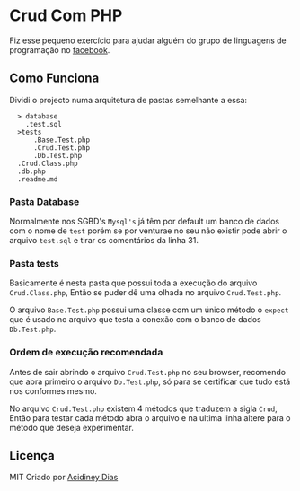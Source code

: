 # Crud Com PHP

Fiz esse pequeno exercício para ajudar alguém do grupo de linguagens de programação no [facebook](https://www.facebook.com/groups/programadoresincriveis/).

## Como Funciona

Dividi o projecto numa arquitetura de pastas semelhante a essa:
```
  > database
    .test.sql
  >tests
      .Base.Test.php
      .Crud.Test.php
      .Db.Test.php
  .Crud.Class.php
  .db.php
  .readme.md
```

### Pasta Database
  Normalmente nos SGBD's ``Mysql's`` já têm por default um banco de dados com o nome de ``test`` porém se por venturae no seu não existir pode abrir o arquivo ``test.sql`` e tirar os comentários da linha 31.

### Pasta tests
  Basicamente é nesta pasta que possui toda a execução do arquivo ``Crud.Class.php``,  Então se puder dê uma olhada no arquivo ``Crud.Test.php``.

  O arquivo ``Base.Test.php`` possui uma classe com um único método o ``expect`` que é usado no arquivo que testa a conexão com o banco de dados ``Db.Test.php``.

### Ordem de execução recomendada
  Antes de sair abrindo o arquivo ``Crud.Test.php`` no seu browser, recomendo que abra primeiro o arquivo ``Db.Test.php``, só para se certificar que tudo está nos conformes mesmo.

  No arquivo ``Crud.Test.php`` existem 4 métodos que traduzem a sigla ``Crud``, Então para testar cada método abra o arquivo e na ultima linha altere para o método que deseja experimentar.

## Licença
MIT
Criado por [Acidiney Dias](https://www.facebook.com/acidiney.dias)
